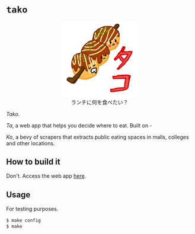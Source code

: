 # `tako`

<p align='center'>
    <img src="./asset/logo/tako_mascot.png" width=40% height=40%>
    <br>ランチに何を食べたい？
</p>

*Tako*.  

*Ta*, a web app that helps you decide where to eat. Built on -  

*Ko*, a bevy of scrapers that extracts public eating spaces in malls, colleges and other locations.  

## How to build it

Don't. Access the web app [here](addalinkherelater.com).

## Usage

For testing purposes.

```console
$ make config
$ make
```

